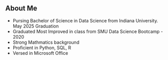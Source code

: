 ## About Me

- Pursing Bachelor of Science in Data Science from Indiana University. May 2025 Graduation
- Graduated Most Improved in class from SMU Data Science Bootcamp - 2020
- Strong Mathmatics background 
- Proficient in Python, SQL, R 
- Versed in Microsoft Office

<!--
**jakedcook/jakedcook** is a ✨ _special_ ✨ repository because its `README.md` (this file) appears on your GitHub profile.

Here are some ideas to get you started:

- 🔭 I’m currently working on ...
- 🌱 I’m currently learning ...
- 👯 I’m looking to collaborate on ...
- 🤔 I’m looking for help with ...
- 💬 Ask me about ...
- 📫 How to reach me: ...
- 😄 Pronouns: ...
- ⚡ Fun fact: ...
-->
